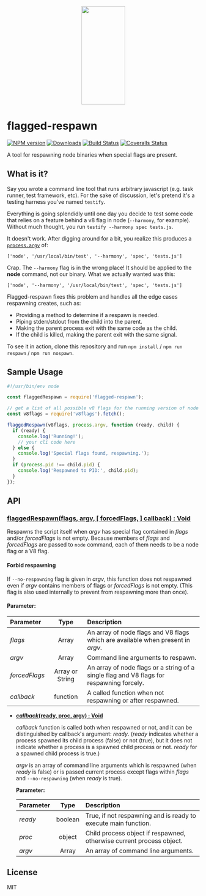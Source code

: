 <p align="center">
  <a href="http://gulpjs.com">
    <img height="257" width="114" src="https://raw.githubusercontent.com/gulpjs/artwork/master/gulp-2x.png">
  </a>
</p>

# flagged-respawn

[![NPM version][npm-image]][npm-url] [![Downloads][downloads-image]][npm-url] [![Build Status][ci-image]][ci-url] [![Coveralls Status][coveralls-image]][coveralls-url]

A tool for respawning node binaries when special flags are present.

## What is it?

Say you wrote a command line tool that runs arbitrary javascript (e.g. task runner, test framework, etc). For the sake of discussion, let's pretend it's a testing harness you've named `testify`.

Everything is going splendidly until one day you decide to test some code that relies on a feature behind a v8 flag in node (`--harmony`, for example). Without much thought, you run `testify --harmony spec tests.js`.

It doesn't work. After digging around for a bit, you realize this produces a [`process.argv`](http://nodejs.org/docs/latest/api/process.html#process_process_argv) of:

`['node', '/usr/local/bin/test', '--harmony', 'spec', 'tests.js']`

Crap. The `--harmony` flag is in the wrong place! It should be applied to the **node** command, not our binary. What we actually wanted was this:

`['node', '--harmony', '/usr/local/bin/test', 'spec', 'tests.js']`

Flagged-respawn fixes this problem and handles all the edge cases respawning creates, such as:

- Providing a method to determine if a respawn is needed.
- Piping stderr/stdout from the child into the parent.
- Making the parent process exit with the same code as the child.
- If the child is killed, making the parent exit with the same signal.

To see it in action, clone this repository and run `npm install` / `npm run respawn` / `npm run nospawn`.

## Sample Usage

```js
#!/usr/bin/env node

const flaggedRespawn = require('flagged-respawn');

// get a list of all possible v8 flags for the running version of node
const v8flags = require('v8flags').fetch();

flaggedRespawn(v8flags, process.argv, function (ready, child) {
  if (ready) {
    console.log('Running!');
    // your cli code here
  } else {
    console.log('Special flags found, respawning.');
  }
  if (process.pid !== child.pid) {
    console.log('Respawned to PID:', child.pid);
  }
});
```

## API

### <u>flaggedRespawn(flags, argv, [ forcedFlags, ] callback) : Void</u>

Respawns the script itself when _argv_ has special flag contained in _flags_ and/or _forcedFlags_ is not empty. Because members of _flags_ and _forcedFlags_ are passed to `node` command, each of them needs to be a node flag or a V8 flag.

#### Forbid respawning

If `--no-respawning` flag is given in _argv_, this function does not respawned even if _argv_ contains members of flags or _forcedFlags_ is not empty. (This flag is also used internally to prevent from respawning more than once).

#### Parameter:

| Parameter     |      Type       | Description                                                                              |
| :------------ | :-------------: | :--------------------------------------------------------------------------------------- |
| _flags_       |      Array      | An array of node flags and V8 flags which are available when present in _argv_.          |
| _argv_        |      Array      | Command line arguments to respawn.                                                       |
| _forcedFlags_ | Array or String | An array of node flags or a string of a single flag and V8 flags for respawning forcely. |
| _callback_    |    function     | A called function when not respawning or after respawned.                                |

- **<u><i>callback</i>(ready, proc, argv) : Void</u>**

  _callback_ function is called both when respawned or not, and it can be distinguished by callback's argument: _ready_. (_ready_ indicates whether a process spawned its child process (false) or not (true), but it does not indicate whether a process is a spawned child process or not. _ready_ for a spawned child process is true.)

  _argv_ is an array of command line arguments which is respawned (when _ready_ is false) or is passed current process except flags within _flags_ and `--no-respawning` (when _ready_ is true).

  **Parameter:**

  | Parameter |  Type   | Description                                                          |
  | :-------- | :-----: | :------------------------------------------------------------------- |
  | _ready_   | boolean | True, if not respawning and is ready to execute main function.       |
  | _proc_    | object  | Child process object if respawned, otherwise current process object. |
  | _argv_    |  Array  | An array of command line arguments.                                  |

## License

MIT

<!-- prettier-ignore-start -->
[downloads-image]: https://img.shields.io/npm/dm/flagged-respawn.svg?style=flat-square
[npm-url]: https://www.npmjs.com/package/flagged-respawn
[npm-image]: https://img.shields.io/npm/v/flagged-respawn.svg?style=flat-square

[ci-url]: https://github.com/gulpjs/flagged-respawn/actions?query=workflow:dev
[ci-image]: https://img.shields.io/github/workflow/status/gulpjs/flagged-respawn/dev?style=flat-square

[coveralls-url]: https://coveralls.io/r/gulpjs/flagged-respawn
[coveralls-image]: https://img.shields.io/coveralls/gulpjs/flagged-respawn/master.svg?style=flat-square
<!-- prettier-ignore-end -->
